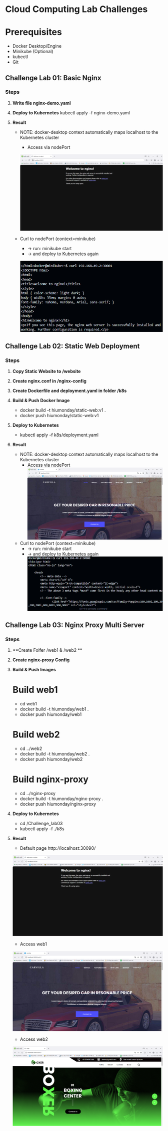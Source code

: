 # Cloud Computing Lab Challenges
# Prerequisites
- Docker Desktop/Engine
- Minikube (Optional)
- kubectl
- Git

## Challenge Lab 01: Basic Nginx


### Steps


3. **Write file nginx-demo.yaml**

5. **Deploy to Kubernetes**
   kubectl apply -f nginx-demo.yaml

6. **Result**
    - NOTE: docker-desktop context automatically maps localhost to the Kubernetes cluster
        - Access via nodePort 

        ![alt text](screen_shots/image-6.png)

    - Curl to nodePort (context=minikube)

        - -> run: minikube start 
        - -> and deploy to Kubernetes again

        ![alt text](screen_shots/image-5.png)
        

## Challenge Lab 02: Static Web Deployment


### Steps
1. **Copy Static Website to /website**

2. **Create nginx.conf in /nginx-config**

3. **Create Dockerfile and deployment.yaml in folder /k8s**
   
4. **Build & Push Docker Image**
   - docker build -t hiumonday/static-web:v1 .
   - docker push hiumonday/static-web:v1

5. **Deploy to Kubernetes**
   - kubectl apply -f k8s/deployment.yaml

6. **Result**
    - NOTE: docker-desktop context automatically maps localhost to the Kubernetes cluster
        - Access via nodePort 
        ![alt text](screen_shots/image-2.png)
    - Curl to nodePort (context=minikube)
        - -> run: minikube start 
        - -> and deploy to Kubernetes again
        ![screen_shots/screen_shots/image-1.png](screen_shots/image-1.png)


## Challenge Lab 03: Nginx Proxy Multi Server


### Steps
1. **Create Folfer /web1 & /web2 **

2. **Create nginx-proxy Config**

3. **Build & Push Images**
   # Build web1
   - cd web1
   - docker build -t hiumonday/web1 .
   - docker push hiumonday/web1

   # Build web2
   - cd ../web2
   - docker build -t hiumonday/web2 .
   - docker push hiumonday/web2

   # Build nginx-proxy
   - cd ../nginx-proxy
   - docker build -t hiumonday/nginx-proxy .
   - docker push hiumonday/nginx-proxy

4. **Deploy to Kubernetes**
   - cd /Challenge_lab03
   - kubectl apply -f ./k8s
   

5. **Result**
    - Default page http://localhost:30090/

    ![alt text](screen_shots/image.png)

    - Access web1

    ![alt text](screen_shots/image-3.png)

    - Access web2

    ![alt text](screen_shots/image-4.png)
